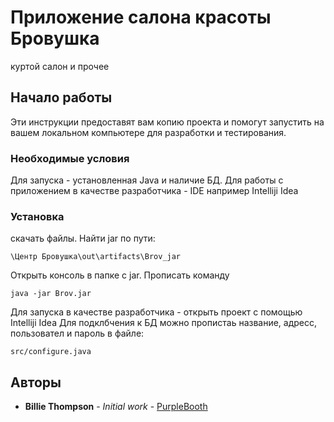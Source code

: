 # Приложение салона красоты Бровушка

куртой салон и прочее

## Начало работы

Эти инструкции предоставят вам копию проекта и помогут запустить на вашем локальном компьютере для разработки и тестирования.

### Необходимые условия

Для запуска  - установленная Java и наличие БД.
Для работы с приложением в качестве разработчика - IDE например Intelliji Idea


### Установка


скачать файлы.
Найти jar по пути:

```
\Центр Бровушка\out\artifacts\Brov_jar
```

Открыть консоль в папке с jar. 
Прописать команду

```
java -jar Brov.jar
```

Для запуска в качестве разработчика - открыть проект с помощью Intelliji Idea
Для подклбчения к БД можно пропистаь название, адресс, пользовател и пароль в файле:

```
src/configure.java
```

## Авторы

* **Billie Thompson** - *Initial work* - [PurpleBooth](https://github.com/PurpleBooth)

